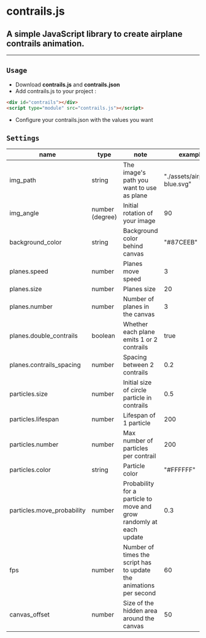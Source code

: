 # contrails.js

## A simple JavaScript library to create airplane contrails animation. 

---

## `Usage`

- Download **contrails.js** and **contrails.json**
- Add contrails.js to your project :
```html
<div id="contrails"></div>
<script type="module" src="contrails.js"></script>
```
- Configure your contrails.json with the values you want

## `Settings`

name | type | note | example
----|---------|-------|---------
img_path | string | The image's path you want to use as plane | "./assets/airplane-blue.svg"
img_angle | number (degree) | Initial rotation of your image | 90
background_color | string | Background color behind canvas | "#87CEEB"
planes.speed | number | Planes move speed | 3
planes.size | number | Planes size | 20
planes.number | number | Number of planes in the canvas | 3
planes.double_contrails | boolean | Whether each plane emits 1 or 2 contrails | true
planes.contrails_spacing | number | Spacing between 2 contrails | 0.2
particles.size | number | Initial size of circle particle in contrails | 0.5
particles.lifespan | number | Lifespan of 1 particle | 200
particles.number | number | Max number of particles per contrail | 200
particles.color | string | Particle color | "#FFFFFF"
particles.move_probability | number | Probability for a particle to move and grow randomly at each update | 0.3
fps | number | Number of times the script has to update the animations per second | 60
canvas_offset | number | Size of the hidden area around the canvas | 50